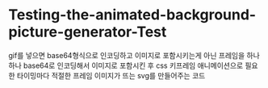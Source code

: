 # Testing-the-animated-background-picture-generator-Test
gif를 넣으면 base64형식으로 인코딩하고 이미지로 포함시키는게 아닌 프레임을 하나하나 base64로 인코딩해서 이미지로 포함시킨 후 css 키프레임 애니메이션으로 필요한 타이밍마다 적절한 프레임 이미지가 뜨는 svg를 만들어주는 코드
